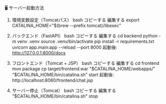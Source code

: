 🖥 サーバー起動方法
1. 環境変数設定（Tomcatパス）
bash
コピーする
編集する
export CATALINA_HOME="$(brew --prefix tomcat)/libexec"
2. バックエンド（FastAPI）
bash
コピーする
編集する
cd backend
python -m venv .venv
source .venv/bin/activate
pip install -r requirements.txt
uvicorn app.main:app --reload --port 8000
起動後: http://127.0.0.1:8000/docs

3. フロントエンド（Tomcat + JSP）
bash
コピーする
編集する
cd frontend
mvn package
cp target/frontend.war "$CATALINA_HOME/webapps/"
"$CATALINA_HOME/bin/catalina.sh" start
起動後: http://localhost:8080/frontend/chat.jsp

4. サーバー停止（Tomcat）
bash
コピーする
編集する
"$CATALINA_HOME/bin/catalina.sh" stop
